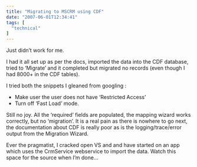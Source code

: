 ```yaml
---
title: "Migrating to MSCRM using CDF"
date: "2007-06-01T12:34:41"
tags: [
  "technical"
]
---
```

Just didn’t work for me.

I had it all set up as per the docs, imported the data into the CDF database, tried to ‘Migrate’ and it completed but migrated no records (even though I had 8000+ in the CDF tables).

I tried both the snippets I gleaned from googling :

-   Make user the user does not have ‘Restricted Access’
-   Turn off ‘Fast Load’ mode.

Still no joy. All the ‘required’ fields are populated, the mapping wizard works correctly, but no ‘migration’. It is a real pain as there is nowhere to go next, the documentation about CDF is really poor as is the logging/trace/error output from the Migration Wizard.

Ever the pragmatist, I cracked open VS and and have started on an app which uses the CrmService webservice to import the data. Watch this space for the source when I’m done…
